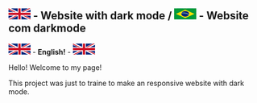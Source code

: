## ![](images/uk-ico.jpg) - Website with dark mode / ![](images/br-ico.jpg) - Website com darkmode

![](images/uk-ico.jpg) - **English!** - ![](images/uk-ico.jpg)

Hello! Welcome to my page! 

This project was just to traine to make an responsive website with dark mode.